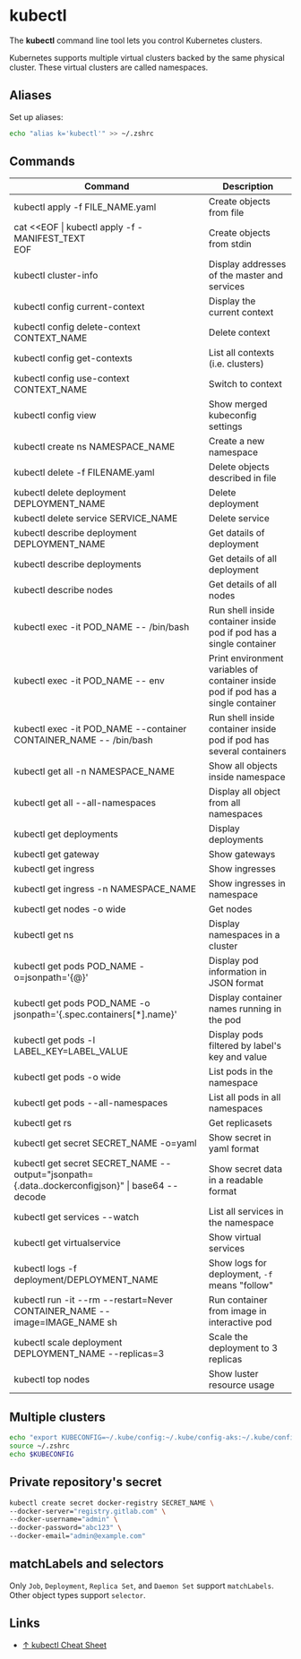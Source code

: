 # kubectl

The **kubectl** command line tool lets you control Kubernetes clusters.

Kubernetes supports multiple virtual clusters backed by the same physical cluster. These virtual clusters are called namespaces.

## Aliases

Set up aliases:

```sh
echo "alias k='kubectl'" >> ~/.zshrc
```

## Commands

| Command                                                                                          | Description                                                                       |
| ------------------------------------------------------------------------------------------------ | --------------------------------------------------------------------------------- |
| kubectl apply -f FILE_NAME.yaml                                                                  | Create objects from file                                                          |
| cat <<EOF \| kubectl apply -f - <br>MANIFEST_TEXT<br>EOF                                         | Create objects from stdin                                                         |
| kubectl cluster-info                                                                             | Display addresses of the master and services                                      |
| kubectl config current-context                                                                   | Display the current context                                                       |
| kubectl config delete-context CONTEXT_NAME                                                       | Delete context                                                                    |
| kubectl config get-contexts                                                                      | List all contexts (i.e. clusters)                                                 |
| kubectl config use-context CONTEXT_NAME                                                          | Switch to context                                                                 |
| kubectl config view                                                                              | Show merged kubeconfig settings                                                   |
| kubectl create ns NAMESPACE_NAME                                                                 | Create a new namespace                                                            |
| kubectl delete -f FILENAME.yaml                                                                  | Delete objects described in file                                                  |
| kubectl delete deployment DEPLOYMENT_NAME                                                        | Delete deployment                                                                 |
| kubectl delete service SERVICE_NAME                                                              | Delete service                                                                    |
| kubectl describe deployment DEPLOYMENT_NAME                                                      | Get datails of deployment                                                         |
| kubectl describe deployments                                                                     | Get details of all deployment                                                     |
| kubectl describe nodes                                                                           | Get details of all nodes                                                          |
| kubectl exec -it POD_NAME -- /bin/bash                                                           | Run shell inside container inside pod if pod has a single container               |
| kubectl exec -it POD_NAME -- env                                                                 | Print environment variables of container inside pod if pod has a single container |
| kubectl exec -it POD_NAME --container CONTAINER_NAME -- /bin/bash                                | Run shell inside container inside pod if pod has several containers               |
| kubectl get all -n NAMESPACE_NAME                                                                | Show all objects inside namespace                                                 |
| kubectl get all --all-namespaces                                                                 | Display all object from all namespaces                                            |
| kubectl get deployments                                                                          | Display deployments                                                               |
| kubectl get gateway                                                                              | Show gateways                                                                     |
| kubectl get ingress                                                                              | Show ingresses                                                                    |
| kubectl get ingress -n NAMESPACE_NAME                                                            | Show ingresses in namespace                                                       |
| kubectl get nodes -o wide                                                                        | Get nodes                                                                         |
| kubectl get ns                                                                                   | Display namespaces in a cluster                                                   |
| kubectl get pods POD_NAME -o=jsonpath='{@}'                                                      | Display pod information in JSON format                                            |
| kubectl get pods POD_NAME -o jsonpath='{.spec.containers[*].name}'                               | Display container names running in the pod                                        |
| kubectl get pods -l LABEL_KEY=LABEL_VALUE                                                        | Display pods filtered by label's key and value                                    |
| kubectl get pods -o wide                                                                         | List pods in the namespace                                                        |
| kubectl get pods --all-namespaces                                                                | List all pods in all namespaces                                                   |
| kubectl get rs                                                                                   | Get replicasets                                                                   |
| kubectl get secret SECRET_NAME -o=yaml                                                           | Show secret in yaml format                                                        |
| kubectl get secret SECRET_NAME --output="jsonpath={.data.\.dockerconfigjson}" \| base64 --decode | Show secret data in a readable format                                             |
| kubectl get services --watch                                                                     | List all services in the namespace                                                |
| kubectl get virtualservice                                                                       | Show virtual services                                                             |
| kubectl logs -f deployment/DEPLOYMENT_NAME                                                       | Show logs for deployment, `-f` means "follow"                                     |
| kubectl run -it --rm --restart=Never CONTAINER_NAME --image=IMAGE_NAME sh                        | Run container from image in interactive pod                                       |
| kubectl scale deployment DEPLOYMENT_NAME --replicas=3                                            | Scale the deployment to 3 replicas                                                |
| kubectl top nodes                                                                                | Show luster resource usage                                                        |

## Multiple clusters

```bash
echo "export KUBECONFIG=~/.kube/config:~/.kube/config-aks:~/.kube/config-gke" >> ~/.zprofile
source ~/.zshrc
echo $KUBECONFIG
```

## Private repository's secret

```bash
kubectl create secret docker-registry SECRET_NAME \
--docker-server="registry.gitlab.com" \
--docker-username="admin" \
--docker-password="abc123" \
--docker-email="admin@example.com"
```

## matchLabels and selectors

Only `Job`, `Deployment`, `Replica Set`, and `Daemon Set` support `matchLabels`.
Other object types support `selector`.

## Links

-   [↑ kubectl Cheat Sheet](https://kubernetes.io/docs/reference/kubectl/cheatsheet/)
